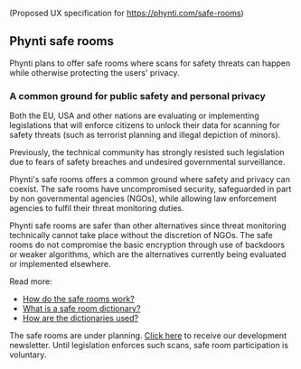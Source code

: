 (Proposed UX specification for https://phynti.com/safe-rooms)

## Phynti safe rooms

Phynti plans to offer safe rooms where scans for safety threats can happen while otherwise protecting the users' privacy.

### A common ground for public safety and personal privacy

Both the EU, USA and other nations are evaluating or implementing legislations that will enforce citizens to unlock their data for scanning for safety threats (such as terrorist planning and illegal depiction of minors). 

Previously, the technical community has strongly resisted such legislation due to fears of safety breaches and undesired governmental surveillance. 

Phynti's safe rooms offers a common ground where safety and privacy can coexist. The safe rooms have uncompromised security, safeguarded in part by non governmental agencies (NGOs), while allowing law enforcement agencies to fulfil their threat monitoring duties. 

Phynti safe rooms are safer than other alternatives since threat monitoring technically cannot take place without the discretion of NGOs. The safe rooms do not compromise the basic encryption through use of backdoors or weaker algorithms, which are the alternatives currently being evaluated or implemented elsewhere.

Read more:

* [How do the safe rooms work?][]
* [What is a safe room dictionary?][]
* [How are the dictionaries used?][]

The safe rooms are under planning. [Click here][newsletter] to receive our development newsletter. Until legislation enforces such scans, safe room participation is voluntary.

[newsletter]: subscribe-to-safe-room-newsletter
[How do the safe rooms work?]: how-do-the-safe-rooms-work
[What is a safe room dictionary?]: what-is-a-safe-room-dictionary
[How are the dictionaries used?]: how-are-the-dictionaries-used
